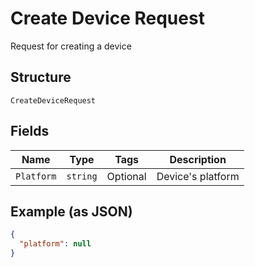 
# Create Device Request

Request for creating a device

## Structure

`CreateDeviceRequest`

## Fields

| Name | Type | Tags | Description |
|  --- | --- | --- | --- |
| `Platform` | `string` | Optional | Device's platform |

## Example (as JSON)

```json
{
  "platform": null
}
```

